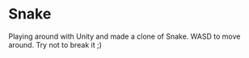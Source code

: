 # Snake

Playing around with Unity and made a clone of Snake. WASD to move around. Try not to break it ;)
